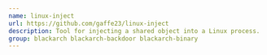 ```yaml
---
name: linux-inject
url: https://github.com/gaffe23/linux-inject
description: Tool for injecting a shared object into a Linux process.
group: blackarch blackarch-backdoor blackarch-binary
---
```

